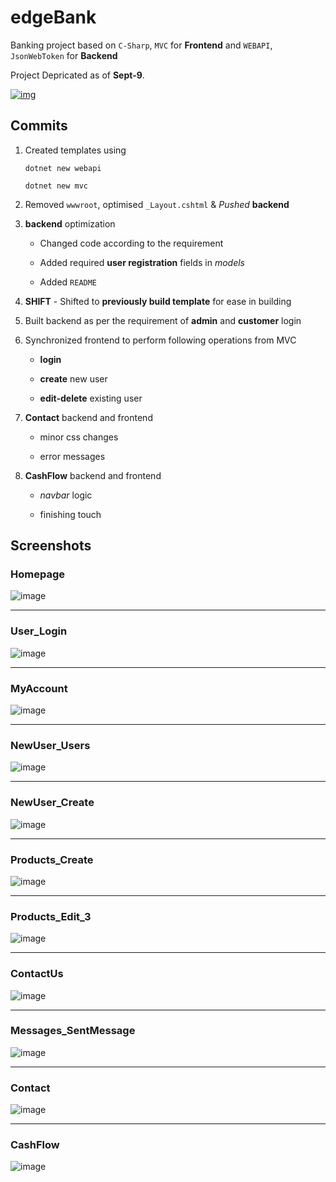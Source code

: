 # edgeBank

Banking project based on `C-Sharp`, `MVC` for **Frontend** and `WEBAPI`, `JsonWebToken` for **Backend**

Project Depricated as of **Sept-9**.

[![img](https://wakatime.com/badge/user/94eceae7-683a-4d18-a44b-59d4ffd2eb5d/project/13d05079-c649-4857-9ff5-f59d2c960fbd.svg)](https://wakatime.com/@pratikkabade/projects/mmvottwute)

## Commits

1. Created templates using 

    ```
    dotnet new webapi
    ```

    ```
    dotnet new mvc
    ```

2. Removed `wwwroot`, optimised `_Layout.cshtml` & *Pushed* **backend**

3. **backend** optimization 

    - Changed code according to the requirement

    - Added required **user registration** fields in *models*

    - Added `README`

4. **SHIFT** - Shifted to **previously build template** for ease in building

5. Built backend as per the requirement of **admin** and  **customer** login

6. Synchronized frontend to perform following operations from MVC
    
    - **login**

    - **create** new user

    - **edit-delete** existing user

7. **Contact** backend and frontend 

    - minor css changes 

    - error messages

8. **CashFlow** backend and frontend 

    - *navbar* logic 

    - finishing touch
    
## Screenshots

### Homepage

![image](https://github.com/pratikkabade/edgeBank/raw/%238-B-CashFlow/frontend/.assets/.readme_assets/localhost_5002_.png)

---

### User_Login

![image](https://github.com/pratikkabade/edgeBank/raw/%238-B-CashFlow/frontend/.assets/.readme_assets/localhost_5002_User_Login.png)

---

### MyAccount

![image](https://github.com/pratikkabade/edgeBank/raw/%238-B-CashFlow/frontend/.assets/.readme_assets/localhost_5002_User_MyAccount.png)

---

### NewUser_Users

![image](https://github.com/pratikkabade/edgeBank/raw/%238-B-CashFlow/frontend/.assets/.readme_assets/localhost_5002_NewUser_Users.png)

---

### NewUser_Create

![image](https://github.com/pratikkabade/edgeBank/raw/%238-B-CashFlow/frontend/.assets/.readme_assets/localhost_5002_NewUser_Create.png)

---

### Products_Create

![image](https://github.com/pratikkabade/edgeBank/raw/%238-B-CashFlow/frontend/.assets/.readme_assets/localhost_5002_Products_Create.png)

---

### Products_Edit_3

![image](https://github.com/pratikkabade/edgeBank/raw/%238-B-CashFlow/frontend/.assets/.readme_assets/localhost_5002_Products_Edit_3.png)

---

### ContactUs

![image](https://github.com/pratikkabade/edgeBank/raw/%238-B-CashFlow/frontend/.assets/.readme_assets/localhost_5002_Contact_ContactUs.png)

---

### Messages_SentMessage

![image](https://github.com/pratikkabade/edgeBank/raw/%238-B-CashFlow/frontend/.assets/.readme_assets/localhost_5002_Messages_SentMessage.png)

---

### Contact

![image](https://github.com/pratikkabade/edgeBank/raw/%238-B-CashFlow/frontend/.assets/.readme_assets/localhost_5002_Contact.png)

---

### CashFlow

![image](https://github.com/pratikkabade/edgeBank/raw/%238-B-CashFlow/frontend/.assets/.readme_assets/localhost_5002_CashFlow.png)

